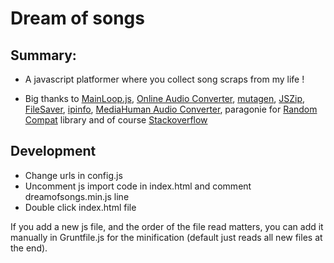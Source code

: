 # Dream of songs

## Summary:
* A javascript platformer where you collect song scraps from my life !

* Big thanks to [MainLoop.js](https://github.com/IceCreamYou/MainLoop.js), [Online Audio Converter](https://online-audio-converter.com/), [mutagen](https://mutagen.readthedocs.io), [JSZip](https://stuk.github.io/jszip/), [FileSaver](https://github.com/eligrey/FileSaver.js), [ipinfo](https://ipinfo.io), [MediaHuman Audio Converter](https://www.mediahuman.com/audio-converter/), paragonie for [Random Compat](https://github.com/paragonie/random_compat) library and of course [Stackoverflow](https://stackoverflow.com)

## Development

- Change urls in config.js
- Uncomment js import code in index.html and comment dreamofsongs.min.js line
- Double click index.html file

If you add a new js file, and the order of the file read matters, you can add it manually in Gruntfile.js for the minification (default just reads all new files at the end).

